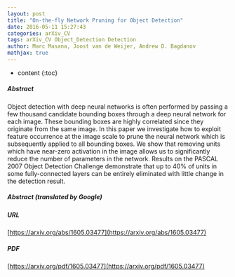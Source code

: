 ```yaml
---
layout: post
title: "On-the-fly Network Pruning for Object Detection"
date: 2016-05-11 15:27:43
categories: arXiv_CV
tags: arXiv_CV Object_Detection Detection
author: Marc Masana, Joost van de Weijer, Andrew D. Bagdanov
mathjax: true
---
```


* content
{:toc}

##### Abstract
Object detection with deep neural networks is often performed by passing a few thousand candidate bounding boxes through a deep neural network for each image. These bounding boxes are highly correlated since they originate from the same image. In this paper we investigate how to exploit feature occurrence at the image scale to prune the neural network which is subsequently applied to all bounding boxes. We show that removing units which have near-zero activation in the image allows us to significantly reduce the number of parameters in the network. Results on the PASCAL 2007 Object Detection Challenge demonstrate that up to 40% of units in some fully-connected layers can be entirely eliminated with little change in the detection result.

##### Abstract (translated by Google)


##### URL
[https://arxiv.org/abs/1605.03477](https://arxiv.org/abs/1605.03477)

##### PDF
[https://arxiv.org/pdf/1605.03477](https://arxiv.org/pdf/1605.03477)

